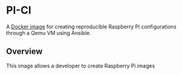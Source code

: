 # PI-CI
A [Docker image](https://hub.docker.com/repository/docker/ptrsr/pi-ci) for creating reproducible Raspberry Pi configurations through a Qemu VM using Ansible.

## Overview
This image allows a developer to create Raspberry Pi images
